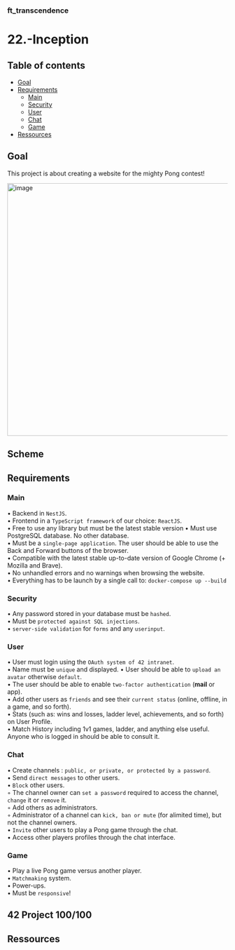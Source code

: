 ### ft_transcendence
# 22.-Inception

## Table of contents
* [Goal](#Goal)  
* [Requirements](#Requirements)
  * [Main](#main)
  * [Security](#Security)
  * [User](#User)
  * [Chat](#Chat)
  * [Game](#Game)
* [Ressources](#Ressources)

## Goal
This project is about creating a website for the mighty Pong contest!

<img width="576" alt="image" src="https://github.com/Abensett/24.-Ft_transcendence/assets/85625233/f2e80048-6223-4ed2-a38c-930273e81e62">

## Scheme

## Requirements
### Main
• Backend in `NestJS`.  
• Frontend in a `TypeScript framework` of our choice: `ReactJS`.  
• Free to use any library but must be the latest stable version
• Must use PostgreSQL database. No other database.  
• Must be a `single-page application`. The user should be able to use the Back and Forward buttons of the browser.  
• Compatible with the latest stable up-to-date version of Google Chrome (+ Mozilla and Brave).  
• No unhandled errors and no warnings when browsing the website.  
• Everything has to be launch by a single call to: `docker-compose up --build`

### Security
• Any password stored in your database must be `hashed`.  
• Must be `protected against SQL injections`.  
•  `server-side validation` for `forms` and any `userinput`.  

### User
• User must login using the `OAuth system of 42 intranet`.  
• Name must be `unique` and displayed. 
• User should be able to `upload an avatar` otherwise `default`.  
• The user should be able to enable `two-factor authentication` (**mail** or app).  
• Add other users as `friends` and see their `current status` (online, offline, in a game, and so forth).   
• Stats (such as: wins and losses, ladder level, achievements, and so forth) on User Profile.  
• Match History including 1v1 games, ladder, and anything else useful. Anyone who is logged in should be able to consult it.  

### Chat 
• Create channels : `public, or private, or protected by a password`.  
• Send `direct messages` to other users.  
• `Block` other users.  
◦ The channel owner can `set a password` required to access the channel, `change`
it or `remove` it.  
◦ Add others as administrators.  
◦ Administrator of a channel can `kick, ban or mute` (for alimited time), but not the channel owners.  
• `Invite` other users to play a Pong game through the chat.  
• Access other players profiles through the chat interface.  

### Game
• Play a live Pong game versus another player.  
• `Matchmaking` system.  
• Power-ups.  
• Must be `responsive`!  
 

## 42 Project 100/100

## Ressources 
